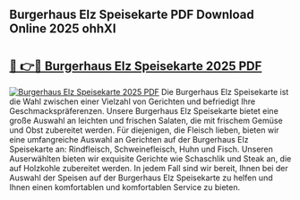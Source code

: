 ## Burgerhaus Elz Speisekarte PDF Download Online 2025 ohhXI

# <h2><a href="http://gcb9nd.nevu.top/?p=Burgerhaus+Elz+Speisekarte">🔗 👉🔴 Burgerhaus Elz Speisekarte 2025 PDF</a></h2>

[![Burgerhaus Elz Speisekarte 2025 PDF](https://i.imgur.com/dBaPXMq.png)](http://gcb9nd.nevu.top/?p=Burgerhaus+Elz+Speisekarte)
Die Burgerhaus Elz Speisekarte ist die Wahl zwischen einer Vielzahl von Gerichten und befriedigt Ihre Geschmackspräferenzen. Unsere Burgerhaus Elz Speisekarte bietet eine große Auswahl an leichten und frischen Salaten, die mit frischem Gemüse und Obst zubereitet werden. Für diejenigen, die Fleisch lieben, bieten wir eine umfangreiche Auswahl an Gerichten auf der Burgerhaus Elz Speisekarte an: Rindfleisch, Schweinefleisch, Huhn und Fisch. Unseren Auserwählten bieten wir exquisite Gerichte wie Schaschlik und Steak an, die auf Holzkohle zubereitet werden. In jedem Fall sind wir bereit, Ihnen bei der Auswahl der Speisen auf der Burgerhaus Elz Speisekarte zu helfen und Ihnen einen komfortablen und komfortablen Service zu bieten.
